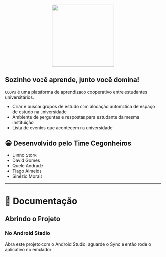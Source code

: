 <p align="center"><img src="docs/logo.png" width="200"/></p>

## Sozinho você aprende, junto você domina!
`COOPs` é uma plataforma de aprendizado cooperativo entre estudantes universitários.

* Criar e buscar grupos de estudo com alocação automática de espaço de estudo na universidade
* Ambiente de perguntas e respostas para estudante da mesma instituição
* Lista de eventos que acontecem na universidade

## 😁 Desenvolvido pelo Time Cegonheiros
 * Dinho Stork
 * David Gomes
 * Quele Andrade
 * Tiago Almeida
 * Sinézio Morais

---


# 📔  Documentação


## Abrindo o Projeto

### No Android Studio

Abra este projeto com o Android Studio, aguarde o Sync e então rode o aplicativo no emulador
